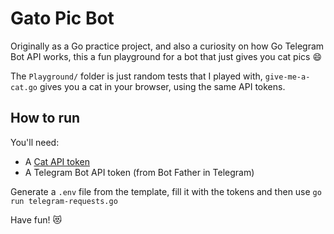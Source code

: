 # Gato Pic Bot
Originally as a Go practice project, and also a curiosity on how Go Telegram Bot API works, this a fun playground for a bot that just gives you cat pics 😄

The `Playground/` folder is just random tests that I played with, `give-me-a-cat.go` gives you a cat in your browser, using the same API tokens. 

## How to run

You'll need: 

- A [Cat API token](https://thecatapi.com/)
- A Telegram Bot API token (from Bot Father in Telegram)

Generate a `.env` file from the template, fill it with the tokens and then use `go run telegram-requests.go`

Have fun! 😻
